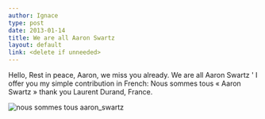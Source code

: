```yaml
---
author: Ignace
type: post
date: 2013-01-14
title: We are all Aaron Swartz
layout: default
link: <delete if unneeded>
---
```

Hello,
Rest in peace, Aaron, we miss you already.
We are all Aaron Swartz '
I offer you my simple contribution in French: Nous sommes tous « Aaron
Swartz »
thank you
Laurent Durand, France.

![nous sommes tous aaron_swartz](/images/nous-sommes-tous-aaron_swartz.jpg)


